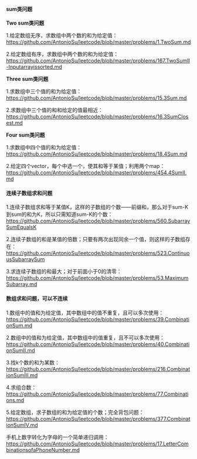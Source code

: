 #### **sum类问题**   

**Two sum类问题** 

1.给定数组无序，求数组中两个数的和为给定值：https://github.com/AntonioSu/leetcode/blob/master/problems/1.TwoSum.md  

2.给定数组有序，求数组中两个数的和为给定值：https://github.com/AntonioSu/leetcode/blob/master/problems/167.TwoSumII-Inputarrayissorted.md    

**Three sum类问题**  

1.求数组中三个值的和为给定值： https://github.com/AntonioSu/leetcode/blob/master/problems/15.3Sum.md

2.求数组中三个值的和和给定的值最相近：https://github.com/AntonioSu/leetcode/blob/master/problems/16.3SumClosest.md  

**Four sum类问题** 

1.求数组中四个值的和为给定值： https://github.com/AntonioSu/leetcode/blob/master/problems/18.4Sum.md

2.给定四个vector，每个中选一个，使其和等于某值；利用两个map：https://github.com/AntonioSu/leetcode/blob/master/problems/454.4SumII.md  





#### **连续子数组求和问题**  

1.连续子数组求和等于某值K，这样的子数组的个数——前缀和，那么对于sum-K到sum的和为K，所以只需知道sum-K的个数： https://github.com/AntonioSu/leetcode/blob/master/problems/560.SubarraySumEqualsK  

2.连续子数组的和是某值的倍数；只要有两次出现同余一个值，则这样的子数组存在： https://github.com/AntonioSu/leetcode/blob/master/problems/523.ContinuousSubarraySum  

3.求连续子数组的和最大；对于前面小于0的清零：https://github.com/AntonioSu/leetcode/blob/master/problems/53.MaximumSubarray.md  





#### **数组求和问题，可以不连续**  

1.数组中的值和为给定值，其中数组中的值不重复，且可以多次使用：https://github.com/AntonioSu/leetcode/blob/master/problems/39.CombinationSum.md  

2.数组中的值和为给定值，其中数组中的值重复，且不可以多次使用：https://github.com/AntonioSu/leetcode/blob/master/problems/40.CombinationSumII.md  

3.找k个数的和为某数：https://github.com/AntonioSu/leetcode/blob/master/problems/216.CombinationSumIII.md  

4.求组合数：https://github.com/AntonioSu/leetcode/blob/master/problems/77.Combinations.md  

5.给定数组，求子数组的和为给定值的个数；完全背包问题：https://github.com/AntonioSu/leetcode/blob/master/problems/377.CombinationSumIV.md


手机上数字转化为字母的一个简单递归调用：https://github.com/AntonioSu/leetcode/blob/master/problems/17.LetterCombinationsofaPhoneNumber.md   